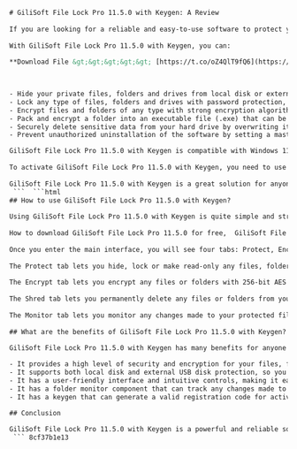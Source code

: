 ```html 
# GiliSoft File Lock Pro 11.5.0 with Keygen: A Review
 
If you are looking for a reliable and easy-to-use software to protect your files, folders and drives from unauthorized access, you might want to check out GiliSoft File Lock Pro 11.5.0 with Keygen. This software is a powerful encryption tool that can hide, lock and encrypt your data with 256-bit AES algorithm, the same standard used by the US government.
 
With GiliSoft File Lock Pro 11.5.0 with Keygen, you can:
 
**Download File &gt;&gt;&gt;&gt;&gt; [https://t.co/oZ4QlT9fQ6](https://t.co/oZ4QlT9fQ6)**


 
- Hide your private files, folders and drives from local disk or external USB disk, making them invisible to anyone or any programs, even under Windows Safe Mode.
- Lock any type of files, folders and drives with password protection, preventing anyone from opening, reading, modifying, moving, deleting, copying or renaming them without your permission.
- Encrypt files and folders of any type with strong encryption algorithm, making them inaccessible to anyone who does not have the correct password.
- Pack and encrypt a folder into an executable file (.exe) that can be run on any computer without GiliSoft File Lock Pro installed.
- Securely delete sensitive data from your hard drive by overwriting it several times with carefully selected patterns, making it impossible to recover.
- Prevent unauthorized uninstallation of the software by setting a master password.

GiliSoft File Lock Pro 11.5.0 with Keygen is compatible with Windows 11/10/8.1/8/7/2000/XP (32-bit and 64-bit) and supports multiple languages including Chinese, Czech, English, French, Italian, Japanese and Portuguese. It also has a user-friendly interface and a simple installation process.
 
To activate GiliSoft File Lock Pro 11.5.0 with Keygen, you need to use the keygen provided in the download link below. The keygen will generate a valid registration code that you can enter in the software to unlock all its features.
 
GiliSoft File Lock Pro 11.5.0 with Keygen is a great solution for anyone who wants to keep their data safe and secure from prying eyes. It offers a high level of encryption and protection for your files, folders and drives without compromising your performance or convenience.
 ```  ```html 
## How to use GiliSoft File Lock Pro 11.5.0 with Keygen?
 
Using GiliSoft File Lock Pro 11.5.0 with Keygen is quite simple and straightforward. After installing and launching the software, you will be asked to set a master password that will be used to access the program and protect your data. You can also enable email notification and password recovery options in case you forget your password.
 
How to download GiliSoft File Lock Pro 11.5.0 for free,  GiliSoft File Lock Pro 11.5.0 crack and serial key,  Best file encryption software GiliSoft File Lock Pro 11.5.0,  GiliSoft File Lock Pro 11.5.0 review and features,  GiliSoft File Lock Pro 11.5.0 license key generator,  GiliSoft File Lock Pro 11.5.0 full version download link,  GiliSoft File Lock Pro 11.5.0 activation code and patch,  GiliSoft File Lock Pro 11.5.0 tutorial and user guide,  GiliSoft File Lock Pro 11.5.0 system requirements and compatibility,  GiliSoft File Lock Pro 11.5.0 vs other file locking software,  GiliSoft File Lock Pro 11.5.0 discount coupon and offer,  GiliSoft File Lock Pro 11.5.0 alternative and similar software,  GiliSoft File Lock Pro 11.5.0 customer support and feedback,  GiliSoft File Lock Pro 11.5.0 update and changelog,  GiliSoft File Lock Pro 11.5.0 installation and uninstallation,  How to use GiliSoft File Lock Pro 11.5.0 to protect files and folders,  GiliSoft File Lock Pro 11.5.0 pros and cons and comparison,  GiliSoft File Lock Pro 11.5.0 troubleshooting and error fixing,  GiliSoft File Lock Pro 11.5.0 online purchase and payment methods,  GiliSoft File Lock Pro 11.5.0 refund policy and guarantee,  How to backup and restore files with GiliSoft File Lock Pro 11.5.0,  How to hide files and folders with GiliSoft File Lock Pro 11.5.0,  How to password protect files and folders with GiliSoft File Lock Pro 11.5.0,  How to encrypt files and folders with GiliSoft File Lock Pro 11.5.0,  How to shred files and folders with GiliSoft File Lock Pro 11.5.0,  How to monitor files and folders with GiliSoft File Lock Pro 11.5.0,  How to sync files and folders with GiliSoft File Lock Pro 11.5.0,  How to share files and folders with GiliSoft File Lock Pro 11.5.0,  How to lock USB drives with GiliSoft File Lock Pro 11.5.0,  How to lock CD/DVD drives with GiliSoft File Lock Pro 11.5.0,  How to lock network drives with GiliSoft File Lock Pro 11.5.0,  How to lock external drives with GiliSoft File Lock Pro 11.5.0,  How to lock cloud drives with GiliSoft File Lock Pro 11.5.0,  How to lock portable devices with GiliSoft File Lock Pro 11.5.0,  How to lock email attachments with GiliSoft File Lock Pro 11.5.0,  How to lock web browsers with GiliSoft File Lock Pro 11.5
 
Once you enter the main interface, you will see four tabs: Protect, Encrypt, Shred and Monitor. Each tab has different functions and options that you can use to secure your data.
 
The Protect tab lets you hide, lock or make read-only any files, folders or drives on your local disk or external USB disk. You can also create a list of trusted programs that can access your protected data without password.
 
The Encrypt tab lets you encrypt any files or folders with 256-bit AES algorithm and create self-decrypting executable files that can run on any computer without GiliSoft File Lock Pro installed.
 
The Shred tab lets you permanently delete any files or folders from your hard drive by overwriting them several times with different patterns, making them unrecoverable by any data recovery software.
 
The Monitor tab lets you monitor any changes made to your protected files, folders or drives by other users or programs. You can also set alerts and actions for specific events such as file deletion, modification or renaming.
 
## What are the benefits of GiliSoft File Lock Pro 11.5.0 with Keygen?
 
GiliSoft File Lock Pro 11.5.0 with Keygen has many benefits for anyone who wants to protect their data from unauthorized access, theft or loss. Some of the benefits are:

- It provides a high level of security and encryption for your files, folders and drives using 256-bit AES algorithm, which is widely used by governments and military organizations.
- It supports both local disk and external USB disk protection, so you can secure your data on any storage device.
- It has a user-friendly interface and intuitive controls, making it easy to use for anyone regardless of their technical skills.
- It has a folder monitor component that can track any changes made to your protected data and notify you of any suspicious activity.
- It has a keygen that can generate a valid registration code for activating the software without paying any fees.

## Conclusion
 
GiliSoft File Lock Pro 11.5.0 with Keygen is a powerful and reliable software solution that can help you protect your files, folders and drives from unauthorized access, theft or loss. It offers a wide range of features and options that can suit your needs and preferences. It is compatible with Windows 11/10/8.1/8/7/2000/XP (32-bit and 64-bit) and supports multiple languages. If you want to try it out, you can download the free trial version from the link below and use the keygen to activate it.
 ``` 8cf37b1e13
 
